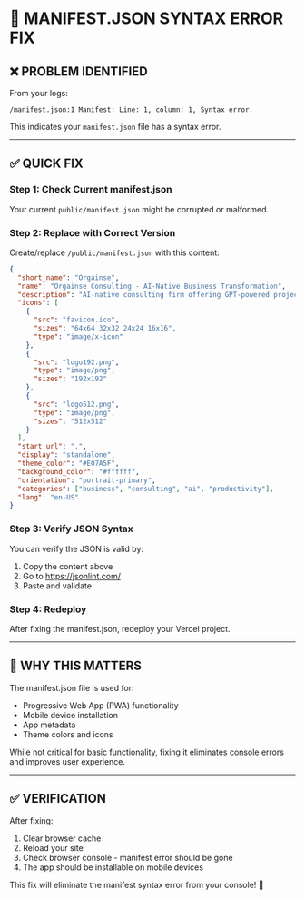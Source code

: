 # 🔧 MANIFEST.JSON SYNTAX ERROR FIX

## ❌ **PROBLEM IDENTIFIED**

From your logs:
```
/manifest.json:1 Manifest: Line: 1, column: 1, Syntax error.
```

This indicates your `manifest.json` file has a syntax error.

---

## ✅ **QUICK FIX**

### **Step 1: Check Current manifest.json**
Your current `public/manifest.json` might be corrupted or malformed.

### **Step 2: Replace with Correct Version**

Create/replace `/public/manifest.json` with this content:

```json
{
  "short_name": "Orgainse",
  "name": "Orgainse Consulting - AI-Native Business Transformation",
  "description": "AI-native consulting firm offering GPT-powered project management, digital transformation, and operational optimization.",
  "icons": [
    {
      "src": "favicon.ico",
      "sizes": "64x64 32x32 24x24 16x16",
      "type": "image/x-icon"
    },
    {
      "src": "logo192.png",
      "type": "image/png",
      "sizes": "192x192"
    },
    {
      "src": "logo512.png",
      "type": "image/png",
      "sizes": "512x512"
    }
  ],
  "start_url": ".",
  "display": "standalone",
  "theme_color": "#E07A5F",
  "background_color": "#ffffff",
  "orientation": "portrait-primary",
  "categories": ["business", "consulting", "ai", "productivity"],
  "lang": "en-US"
}
```

### **Step 3: Verify JSON Syntax**
You can verify the JSON is valid by:
1. Copy the content above
2. Go to https://jsonlint.com/
3. Paste and validate

### **Step 4: Redeploy**
After fixing the manifest.json, redeploy your Vercel project.

---

## 🎯 **WHY THIS MATTERS**

The manifest.json file is used for:
- Progressive Web App (PWA) functionality
- Mobile device installation
- App metadata
- Theme colors and icons

While not critical for basic functionality, fixing it eliminates console errors and improves user experience.

---

## ✅ **VERIFICATION**

After fixing:
1. Clear browser cache
2. Reload your site
3. Check browser console - manifest error should be gone
4. The app should be installable on mobile devices

This fix will eliminate the manifest syntax error from your console! 🚀